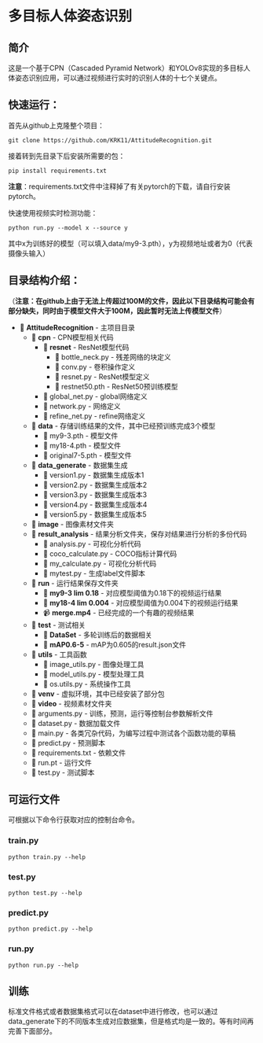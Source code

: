 # 多目标人体姿态识别

## 简介

这是一个基于CPN（Cascaded Pyramid Network）和YOLOv8实现的多目标人体姿态识别应用，可以通过视频进行实时的识别人体的十七个关键点。



## 快速运行：

首先从github上克隆整个项目：

```
git clone https://github.com/KRK11/AttitudeRecognition.git
```

接着转到先目录下后安装所需要的包：

```
pip install requirements.txt
```

**注意**：requirements.txt文件中注释掉了有关pytorch的下载，请自行安装pytorch。

快速使用视频实时检测功能：

```
python run.py --model x --source y
```

其中x为训练好的模型（可以填入data/my9-3.pth），y为视频地址或者为0（代表摄像头输入）





## 目录结构介绍：

（**注意：在github上由于无法上传超过100M的文件，因此以下目录结构可能会有部分缺失，同时由于模型文件大于100M，因此暂时无法上传模型文件**）

- 📂 **AttitudeRecognition** - 主项目目录
  - 📂 **cpn** - CPN模型相关代码
    - 📂 **resnet** - ResNet模型代码
      - 📄 bottle_neck.py - 残差网络的块定义
      - 📄 conv.py - 卷积操作定义
      - 📄 resnet.py - ResNet模型定义
      - 📄 restnet50.pth - ResNet50预训练模型
    - 📄 global_net.py - global网络定义
    - 📄 network.py - 网络定义
    - 📄 refine_net.py - refine网络定义
  - 📂 **data** - 存储训练结果的文件，其中已经预训练完成3个模型
    - 📄 my9-3.pth - 模型文件
    - 📄 my18-4.pth - 模型文件
    - 📄 original7-5.pth - 模型文件
  - 📂 **data_generate** - 数据集生成
    - 📄 version1.py - 数据集生成版本1
    - 📄 version2.py - 数据集生成版本2
    - 📄 version3.py - 数据集生成版本3
    - 📄 version4.py - 数据集生成版本4
    - 📄 version5.py - 数据集生成版本5
  - 📂 **image** - 图像素材文件夹
  - 📂 **result_analysis** - 结果分析文件夹，保存对结果进行分析的多份代码
    - 📄 analysis.py - 可视化分析代码
    - 📄 coco_calculate.py - COCO指标计算代码
    - 📄 my_calculate.py - 可视化分析代码
    - 📄 mytest.py - 生成label文件脚本
  - 📂 **run** - 运行结果保存文件夹
    - 📂 **my9-3 lim 0.18** - 对应模型阈值为0.18下的视频运行结果
    - 📂 **my18-4 lim 0.004** - 对应模型阈值为0.004下的视频运行结果
    - :video_camera: **merge.mp4** - 已经完成的一个有趣的视频结果
  - 📂 **test** - 测试相关
    - 📂 **DataSet** - 多轮训练后的数据相关
    - 📂 **mAP0.6-5** - mAP为0.605的result.json文件
  - 📂 **utils** - 工具函数
    - 📄 image_utils.py - 图像处理工具
    - 📄 model_utils.py - 模型处理工具
    - 📄 os.utils.py - 系统操作工具
  - 📂 **venv** - 虚拟环境，其中已经安装了部分包
  - 📂 **video** - 视频素材文件夹
  - 📄 arguments.py - 训练，预测，运行等控制台参数解析文件
  - 📄 dataset.py - 数据加载文件
  - 📄 main.py - 各类冗杂代码，为编写过程中测试各个函数功能的草稿
  - 📄 predict.py - 预测脚本
  - 📄 requirements.txt - 依赖文件
  - 📄 run.pt - 运行文件
  - 📄 test.py - 测试脚本



## 可运行文件

可根据以下命令行获取对应的控制台命令。

### train.py

```
python train.py --help
```

### test.py

```
python test.py --help
```

### predict.py

```
python predict.py --help
```

### run.py

```
python run.py --help
```



## 训练

标准文件格式或者数据集格式可以在dataset中进行修改，也可以通过data_generate下的不同版本生成对应数据集，但是格式均是一致的。等有时间再完善下面部分。
